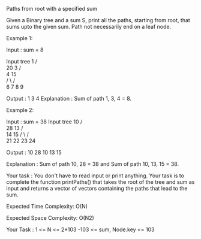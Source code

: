 Paths from root with a specified sum

Given a Binary tree and a sum S, print all the paths, starting from root, that sums upto the given sum. Path not necessarily end on a leaf node.

Example 1:

Input : 
sum = 8

Input tree
         1
       /   \
     20      3
           /    \
         4       15   
        /  \     /  \
       6    7   8    9      

Output :
1 3 4
Explanation : 
Sum of path 1, 3, 4 = 8.


Example 2:

Input : 
sum = 38
Input tree
          10
       /     \
     28       13
           /     \
         14       15
        /   \     /  \
       21   22   23   24

Output :
10 28
10 13 15  

Explanation :
Sum of path 10, 28 = 38 and
Sum of path 10, 13, 15 = 38.

Your task :
You don't have to read input or print anything. Your task is to complete the function printPaths() that takes the root of the tree and sum as input and returns a vector of vectors containing the paths that lead to the sum.
 
Expected Time Complexity: O(N)

Expected Space Complexity: O(N2)
 
Your Task :
1 <= N <= 2*103
-103 <= sum, Node.key <= 103